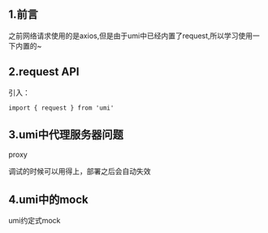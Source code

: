 ## 1.前言

之前网络请求使用的是axios,但是由于umi中已经内置了request,所以学习使用一下内置的~

## 2.request API

引入：

```
import { request } from 'umi'

```

## 3.umi中代理服务器问题

proxy

调试的时候可以用得上，部署之后会自动失效

## 4.umi中的mock

umi约定式mock